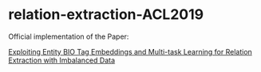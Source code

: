 # relation-extraction-ACL2019

Official implementation of the Paper:

[Exploiting Entity BIO Tag Embeddings and Multi-task Learning for Relation Extraction with Imbalanced Data](https://www.aclweb.org/anthology/P19-1130/)
 

